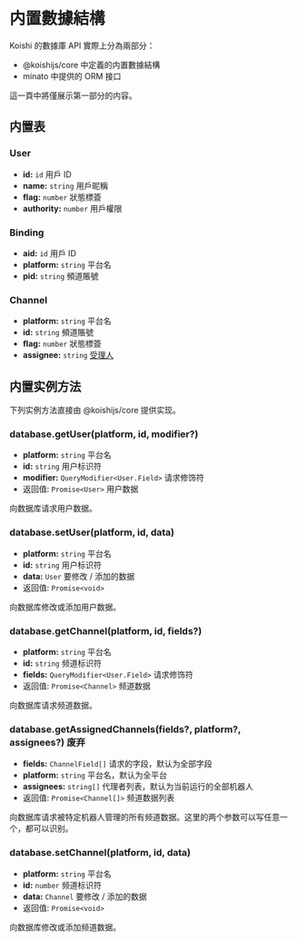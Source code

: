 # 内置數據結構

Koishi 的數據庫 API 實際上分為兩部分：

- @koishijs/core 中定義的内置數據結構
- minato 中提供的 ORM 接口

這一頁中將僅展示第一部分的内容。

## 内置表

### User

- **id:** `id` 用戶 ID
- **name:** `string` 用戶昵稱
- **flag:** `number` 狀態標簽
- **authority:** `number` 用戶權限

### Binding

- **aid:** `id` 用戶 ID
- **platform:** `string` 平台名
- **pid:** `string` 頻道賬號

### Channel

- **platform:** `string` 平台名
- **id:** `string` 頻道賬號
- **flag:** `number` 狀態標簽
- **assignee:** `string` [受理人](../../manual/usage/permission.md#受理人机制)

## 内置实例方法

下列实例方法直接由 @koishijs/core 提供实现。

### database.getUser(platform, id, modifier?)

- **platform:** `string` 平台名
- **id:** `string` 用户标识符
- **modifier:** `QueryModifier<User.Field>` 请求修饰符
- 返回值: `Promise<User>` 用户数据

向数据库请求用户数据。

### database.setUser(platform, id, data)

- **platform:** `string` 平台名
- **id:** `string` 用户标识符
- **data:** `User` 要修改 / 添加的数据
- 返回值: `Promise<void>`

向数据库修改或添加用户数据。

### database.getChannel(platform, id, fields?)

- **platform:** `string` 平台名
- **id:** `string` 频道标识符
- **fields:** `QueryModifier<User.Field>` 请求修饰符
- 返回值: `Promise<Channel>` 频道数据

向数据库请求频道数据。

### database.getAssignedChannels(fields?, platform?, assignees?) <badge type="danger">废弃</badge>

- **fields:** `ChannelField[]` 请求的字段，默认为全部字段
- **platform:** `string` 平台名，默认为全平台
- **assignees:** `string[]` 代理者列表，默认为当前运行的全部机器人
- 返回值: `Promise<Channel[]>` 频道数据列表

向数据库请求被特定机器人管理的所有频道数据。这里的两个参数可以写任意一个，都可以识别。

### database.setChannel(platform, id, data)

- **platform:** `string` 平台名
- **id:** `number` 频道标识符
- **data:** `Channel` 要修改 / 添加的数据
- 返回值: `Promise<void>`

向数据库修改或添加频道数据。
